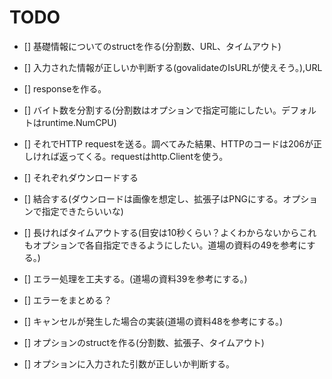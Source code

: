 TODO
===

- [] 基礎情報についてのstructを作る(分割数、URL、タイムアウト)
- [] 入力された情報が正しいか判断する(govalidateのIsURLが使えそう。),URL
- [] responseを作る。
- [] バイト数を分割する(分割数はオプションで指定可能にしたい。デフォルトはruntime.NumCPU)
- [] それでHTTP requestを送る。調べてみた結果、HTTPのコードは206が正しければ返ってくる。requestはhttp.Clientを使う。
- [] それぞれダウンロードする
- [] 結合する(ダウンロードは画像を想定し、拡張子はPNGにする。オプションで指定できたらいいな)
- [] 長ければタイムアウトする(目安は10秒くらい？よくわからないからこれもオプションで各自指定できるようにしたい。道場の資料の49を参考にする。)
- [] エラー処理を工夫する。(道場の資料39を参考にする。)
- [] エラーをまとめる？
- [] キャンセルが発生した場合の実装(道場の資料48を参考にする。)

- [] オプションのstructを作る(分割数、拡張子、タイムアウト)
- [] オプションに入力された引数が正しいか判断する。
